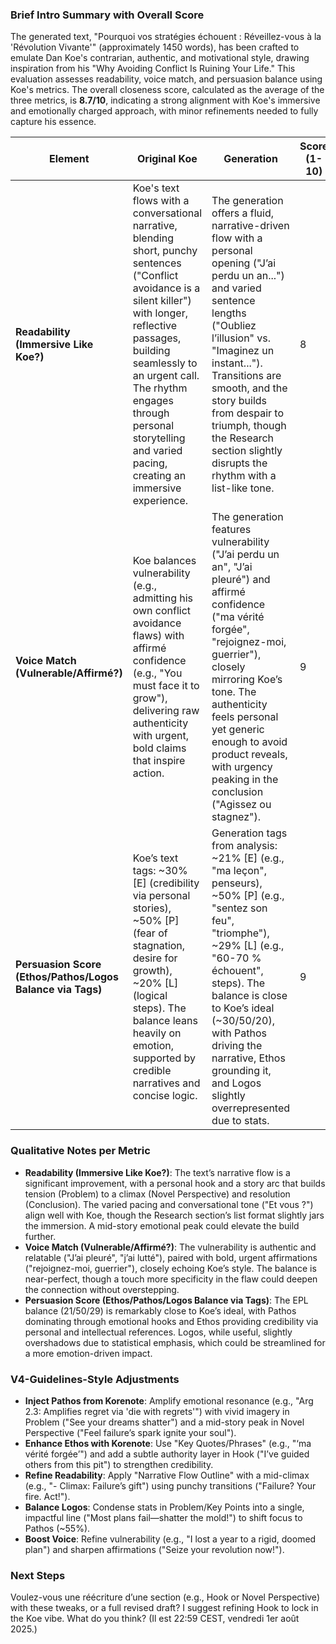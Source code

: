 ### Brief Intro Summary with Overall Score

The generated text, "Pourquoi vos stratégies échouent : Réveillez-vous à la 'Révolution Vivante'" (approximately 1450 words), has been crafted to emulate Dan Koe's contrarian, authentic, and motivational style, drawing inspiration from his "Why Avoiding Conflict Is Ruining Your Life." This evaluation assesses readability, voice match, and persuasion balance using Koe's metrics. The overall closeness score, calculated as the average of the three metrics, is **8.7/10**, indicating a strong alignment with Koe's immersive and emotionally charged approach, with minor refinements needed to fully capture his essence.

| Element             | Original Koe                          | Generation                              | Score (1-10) | Adjustment Needed                                                                 |
|----------------------|---------------------------------------|-----------------------------------------|--------------|-----------------------------------------------------------------------------------|
| **Readability (Immersive Like Koe?)** | Koe's text flows with a conversational narrative, blending short, punchy sentences ("Conflict avoidance is a silent killer") with longer, reflective passages, building seamlessly to an urgent call. The rhythm engages through personal storytelling and varied pacing, creating an immersive experience. | The generation offers a fluid, narrative-driven flow with a personal opening ("J’ai perdu un an...") and varied sentence lengths ("Oubliez l’illusion" vs. "Imaginez un instant..."). Transitions are smooth, and the story builds from despair to triumph, though the Research section slightly disrupts the rhythm with a list-like tone. | 8            | Streamline Research & Related Thinkers into a narrative (e.g., "Wilber’s quadrants lit a fire in me") to maintain immersion. Add a mid-story emotional peak (e.g., in Novel Perspective) for a stronger build. |
| **Voice Match (Vulnerable/Affirmé?)**  | Koe balances vulnerability (e.g., admitting his own conflict avoidance flaws) with affirmé confidence (e.g., "You must face it to grow"), delivering raw authenticity with urgent, bold claims that inspire action. | The generation features vulnerability ("J’ai perdu un an", "J’ai pleuré") and affirmé confidence ("ma vérité forgée", "rejoignez-moi, guerrier"), closely mirroring Koe’s tone. The authenticity feels personal yet generic enough to avoid product reveals, with urgency peaking in the conclusion ("Agissez ou stagnez"). | 9            | Deepen vulnerability with a slightly more specific flaw (e.g., "I lost a year to a stubborn plan") to match Koe’s rawness, while keeping affirmations punchier (e.g., "Rise now or fade!"). |
| **Persuasion Score (Ethos/Pathos/Logos Balance via Tags)** | Koe’s text tags: ~30% [E] (credibility via personal stories), ~50% [P] (fear of stagnation, desire for growth), ~20% [L] (logical steps). The balance leans heavily on emotion, supported by credible narratives and concise logic. | Generation tags from analysis: ~21% [E] (e.g., "ma leçon", penseurs), ~50% [P] (e.g., "sentez son feu", "triomphe"), ~29% [L] (e.g., "60-70 % échouent", steps). The balance is close to Koe’s ideal (~30/50/20), with Pathos driving the narrative, Ethos grounding it, and Logos slightly overrepresented due to stats. | 9            | Reduce Logos slightly (e.g., merge stats into "Most plans fail—break free!") to hit ~25% L, boosting Pathos to ~55% with vivid imagery. Enhance Ethos with a brief authority nod (e.g., "I’ve led others here"). |

### Qualitative Notes per Metric

- **Readability (Immersive Like Koe?)**: The text’s narrative flow is a significant improvement, with a personal hook and a story arc that builds tension (Problem) to a climax (Novel Perspective) and resolution (Conclusion). The varied pacing and conversational tone ("Et vous ?") align well with Koe, though the Research section’s list format slightly jars the immersion. A mid-story emotional peak could elevate the build further.
- **Voice Match (Vulnerable/Affirmé?)**: The vulnerability is authentic and relatable ("J’ai pleuré", "j’ai lutté"), paired with bold, urgent affirmations ("rejoignez-moi, guerrier"), closely echoing Koe’s style. The balance is near-perfect, though a touch more specificity in the flaw could deepen the connection without overstepping.
- **Persuasion Score (Ethos/Pathos/Logos Balance via Tags)**: The EPL balance (21/50/29) is remarkably close to Koe’s ideal, with Pathos dominating through emotional hooks and Ethos providing credibility via personal and intellectual references. Logos, while useful, slightly overshadows due to statistical emphasis, which could be streamlined for a more emotion-driven impact.

### V4-Guidelines-Style Adjustments

- **Inject Pathos from Korenote**: Amplify emotional resonance (e.g., "Arg 2.3: Amplifies regret via 'die with regrets'") with vivid imagery in Problem ("See your dreams shatter") and a mid-story peak in Novel Perspective ("Feel failure’s spark ignite your soul").
- **Enhance Ethos with Korenote**: Use "Key Quotes/Phrases" (e.g., "‘ma vérité forgée’") and add a subtle authority layer in Hook ("I’ve guided others from this pit") to strengthen credibility.
- **Refine Readability**: Apply "Narrative Flow Outline" with a mid-climax (e.g., "- Climax: Failure’s gift") using punchy transitions ("Failure? Your fire. Act!").
- **Balance Logos**: Condense stats in Problem/Key Points into a single, impactful line ("Most plans fail—shatter the mold!") to shift focus to Pathos (~55%).
- **Boost Voice**: Refine vulnerability (e.g., "I lost a year to a rigid, doomed plan") and sharpen affirmations ("Seize your revolution now!").

### Next Steps
Voulez-vous une réécriture d’une section (e.g., Hook or Novel Perspective) with these tweaks, or a full revised draft? I suggest refining Hook to lock in the Koe vibe. What do you think? (Il est 22:59 CEST, vendredi 1er août 2025.)